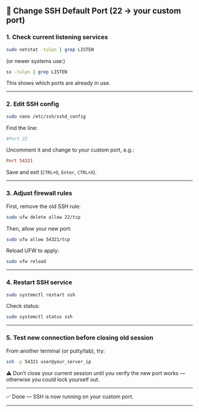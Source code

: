 ## 🔹 Change SSH Default Port (22 → your custom port)

### 1. Check current listening services

```bash
sudo netstat -tulpn | grep LISTEN
```

(or newer systems use:)

```bash
ss -tulpn | grep LISTEN
```

This shows which ports are already in use.

---

### 2. Edit SSH config

```bash
sudo nano /etc/ssh/sshd_config
```

Find the line:

```ini
#Port 22
```

Uncomment it and change to your custom port, e.g.:

```ini
Port 54321
```

Save and exit (`CTRL+O`, `Enter`, `CTRL+X`).

---

### 3. Adjust firewall rules

First, remove the old SSH rule:

```bash
sudo ufw delete allow 22/tcp
```

Then, allow your new port:

```bash
sudo ufw allow 54321/tcp
```

Reload UFW to apply:

```bash
sudo ufw reload
```

---

### 4. Restart SSH service

```bash
sudo systemctl restart ssh
```

Check status:

```bash
sudo systemctl status ssh
```

---

### 5. Test new connection **before closing old session**

From another terminal (or putty/tab), try:

```bash
ssh -p 54321 user@your_server_ip
```

⚠️ Don’t close your current session until you verify the new port works — otherwise you could lock yourself out.

---

✅ Done — SSH is now running on your custom port.

---

